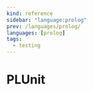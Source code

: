 ```yaml
---
kind: reference
sidebar: "language:prolog"
prev: /languages/prolog/
languages: [prolog]
tags:
  - testing
---
```


# PLUnit

<!--
TODO: Finish this reference
TODO: Add tutorial and link to it
TODO: Add any recipes and link to them
-->
